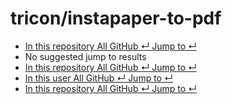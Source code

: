 # tricon/instapaper-to-pdf

*  [ In this repository All GitHub ↵ Jump to ↵](tricon-instapaper-to-pdf-11.md)
*  No suggested jump to results
*  [ In this repository All GitHub ↵ Jump to ↵](tricon-instapaper-to-pdf-11.md)
*  [ In this user All GitHub ↵ Jump to ↵](tricon-instapaper-to-pdf-11.md)
*  [ In this repository All GitHub ↵ Jump to ↵](tricon-instapaper-to-pdf-11.md)

